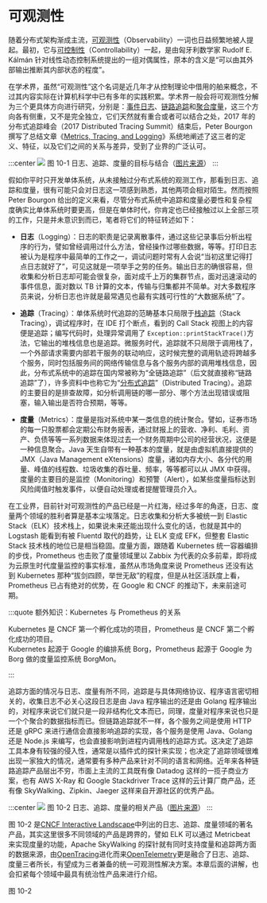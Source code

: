 # 可观测性

随着分布式架构渐成主流，[可观测性](https://en.wikipedia.org/wiki/Observability)（Observability）一词也日益频繁地被人提起。最初，它与[可控制性](https://en.wikipedia.org/wiki/Controllability)（Controllability）一起，是由匈牙利数学家 Rudolf E. Kálmán 针对线性动态控制系统提出的一组对偶属性，原本的含义是“可以由其外部输出推断其内部状态的程度”。

在学术界，虽然“可观测性”这个名词是近几年才从控制理论中借用的舶来概念，不过其内容实际在计算机科学中已有多年的实践积累。学术界一般会将可观测性分解为三个更具体方向进行研究，分别是：[事件日志](/distribution/observability/logging.html)、[链路追踪](/distribution/observability/tracing.html)和[聚合度量](/distribution/observability/metrics.html)，这三个方向各有侧重，又不是完全独立，它们天然就有重合或者可以结合之处，2017 年的分布式追踪峰会（2017 Distributed Tracing Summit）结束后，Peter Bourgon 撰写了总结文章《[Metrics, Tracing, and Logging](https://peter.bourgon.org/blog/2017/02/21/metrics-tracing-and-logging.html)》系统地阐述了这三者的定义、特征，以及它们之间的关系与差异，受到了业界的广泛认可。

:::center
![](./images/mtl.png)
图 10-1 日志、追踪、度量的目标与结合（[图片来源](https://peter.bourgon.org/blog/2017/02/21/metrics-tracing-and-logging.html)）
:::

假如你平时只开发单体系统，从未接触过分布式系统的观测工作，那看到日志、追踪和度量，很有可能只会对日志这一项感到熟悉，其他两项会相对陌生。然而按照 Peter Bourgon 给出的定义来看，尽管分布式系统中追踪和度量必要性和复杂程度确实比单体系统时要更高，但是在单体时代，你肯定也已经接触过以上全部三项的工作，只是并未意识到而已，笔者将它们的特征转述如下：

- **日志**（Logging）：日志的职责是记录离散事件，通过这些记录事后分析出程序的行为，譬如曾经调用过什么方法，曾经操作过哪些数据，等等。打印日志被认为是程序中最简单的工作之一，调试问题时常有人会说“当初这里记得打点日志就好了”，可见这就是一项举手之劳的任务。输出日志的确很容易，但收集和分析日志却可能会很复杂，面对成千上万的集群节点，面对迅速滚动的事件信息，面对数以 TB 计算的文本，传输与归集都并不简单。对大多数程序员来说，分析日志也许就是最常遇见也最有实践可行性的“大数据系统”了。

- **追踪**（Tracing）：单体系统时代追踪的范畴基本只局限于[栈追踪](https://en.wikipedia.org/wiki/Stack_trace)（Stack Tracing），调试程序时，在 IDE 打个断点，看到的 Call Stack 视图上的内容便是追踪；编写代码时，处理异常调用了 `Exception::printStackTrace()`方法，它输出的堆栈信息也是追踪。微服务时代，追踪就不只局限于调用栈了，一个外部请求需要内部若干服务的联动响应，这时候完整的调用轨迹将跨越多个服务，同时包括服务间的网络传输信息与各个服务内部的调用堆栈信息，因此，分布式系统中的追踪在国内常被称为“全链路追踪”（后文就直接称“链路追踪”了），许多资料中也称它为“[分布式追踪](https://opentracing.io/docs/overview/what-is-tracing/)”（Distributed Tracing）。追踪的主要目的是排查故障，如分析调用链的哪一部分、哪个方法出现错误或阻塞，输入输出是否符合预期，等等。

- **度量**（Metrics）：度量是指对系统中某一类信息的统计聚合。譬如，证券市场的每一只股票都会定期公布财务报表，通过财报上的营收、净利、毛利、资产、负债等等一系列数据来体现过去一个财务周期中公司的经营状况，这便是一种信息聚合。Java 天生自带有一种基本的度量，就是由虚拟机直接提供的 JMX（Java Management eXtensions）度量，诸如内存大小、各分代的用量、峰值的线程数、垃圾收集的吞吐量、频率，等等都可以从 JMX 中获得。度量的主要目的是监控（Monitoring）和预警（Alert），如某些度量指标达到风险阈值时触发事件，以便自动处理或者提醒管理员介入。

在工业界，目前针对可观测性的产品已经是一片红海，经过多年的角逐，日志、度量两个领域的胜利者算是基本尘埃落定。日志收集和分析大多被统一到 Elastic Stack（ELK）技术栈上，如果说未来还能出现什么变化的话，也就是其中的 Logstash 能看到有被 Fluentd 取代的趋势，让 ELK 变成 EFK，但整套 Elastic Stack 技术栈的地位已是相当稳固。度量方面，跟随着 Kubernetes 统一容器编排的步伐，Prometheus 也击败了度量领域里以 Zabbix 为代表的众多前辈，即将成为云原生时代度量监控的事实标准，虽然从市场角度来说 Prometheus 还没有达到 Kubernetes 那种“拔剑四顾，举世无敌”的程度，但是从社区活跃度上看，Prometheus 已占有绝对的优势，在 Google 和 CNCF 的推动下，未来前途可期。

:::quote 额外知识：Kubernetes 与 Prometheus 的关系

Kubernetes 是 CNCF 第一个孵化成功的项目，Prometheus 是 CNCF 第二个孵化成功的项目。<br/>Kubernetes 起源于 Google 的编排系统 Borg，Prometheus 起源于 Google 为 Borg 做的度量监控系统 BorgMon。

:::

追踪方面的情况与日志、度量有所不同，追踪是与具体网络协议、程序语言密切相关的，收集日志不必关心这段日志是由 Java 程序输出的还是由 Golang 程序输出的，对程序来说它们就只是一段非结构化文本而已，同理，度量对程序来说也只是一个个聚合的数据指标而已。但链路追踪就不一样，各个服务之间是使用 HTTP 还是 gRPC 来进行通信会直接影响追踪的实现，各个服务是使用 Java、Golang 还是 Node.js 来编写，也会直接影响到进程内调用栈的追踪方式。这决定了追踪工具本身有较强的侵入性，通常是以插件式的探针来实现；也决定了追踪领域很难出现一家独大的情况，通常要有多种产品来针对不同的语言和网络。近年来各种链路追踪产品层出不穷，市面上主流的工具既有像 Datadog 这样的一揽子商业方案，也有 AWS X-Ray 和 Google Stackdriver Trace 这样的云计算厂商产品，还有像 SkyWalking、Zipkin、Jaeger 这样来自开源社区的优秀产品。

:::center
![](./images/cncf.png)
图 10-2 日志、追踪、度量的相关产品（[图片来源](https://landscape.cncf.io/)）
:::

图 10-2 是[CNCF Interactive Landscape](https://landscape.cncf.io/)中列出的日志、追踪、度量领域的著名产品，其实这里很多不同领域的产品是跨界的，譬如 ELK 可以通过 Metricbeat 来实现度量的功能，Apache SkyWalking 的探针就有同时支持度量和追踪两方面的数据来源，由[OpenTracing](https://opentracing.io/)进化而来[OpenTelemetry](https://opentelemetry.io/)更是融合了日志、追踪、度量三者所长，有望成为三者兼备的统一可观测性解决方案。本章后面的讲解，也会扣紧每个领域中最具有统治性产品来进行介绍。

图 10-2
